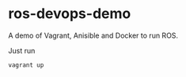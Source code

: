 # ros-devops-demo

A demo of Vagrant, Anisible and Docker to run ROS.

Just run
```bash
vagrant up
```
